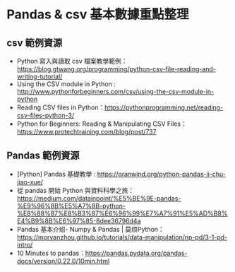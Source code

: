 # Pandas & csv 基本數據重點整理

## csv 範例資源
- Python 寫入與讀取 csv 檔案教學範例：https://blog.gtwang.org/programming/python-csv-file-reading-and-writing-tutorial/
- Using the CSV module in Python : http://www.pythonforbeginners.com/csv/using-the-csv-module-in-python
- Reading CSV files in Python：https://pythonprogramming.net/reading-csv-files-python-3/
- Python for Beginners: Reading & Manipulating CSV Files：https://www.protechtraining.com/blog/post/737

## Pandas 範例資源

- [Python] Pandas 基礎教學 : https://oranwind.org/python-pandas-ji-chu-jiao-xue/
- 從 pandas 開始 Python 與資料科學之旅：https://medium.com/datainpoint/%E5%BE%9E-pandas-%E9%96%8B%E5%A7%8B-python-%E8%88%87%E8%B3%87%E6%96%99%E7%A7%91%E5%AD%B8%E4%B9%8B%E6%97%85-8dee36796d4a
- Pandas 基本介绍- Numpy & Pandas | 莫烦Python：https://morvanzhou.github.io/tutorials/data-manipulation/np-pd/3-1-pd-intro/
- 10 Minutes to pandas：https://pandas.pydata.org/pandas-docs/version/0.22.0/10min.html